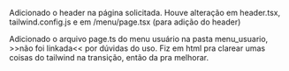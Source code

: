 Adicionado o header na página solicitada.
Houve alteração em header.tsx, tailwind.config.js e em /menu/page.tsx (para adição do header)

Adicionado o arquivo page.ts do menu usuário na pasta menu_usuario, >>não foi linkada<< por dúvidas do uso.
Fiz em html pra clarear umas coisas do tailwind na transição, então da pra melhorar.
